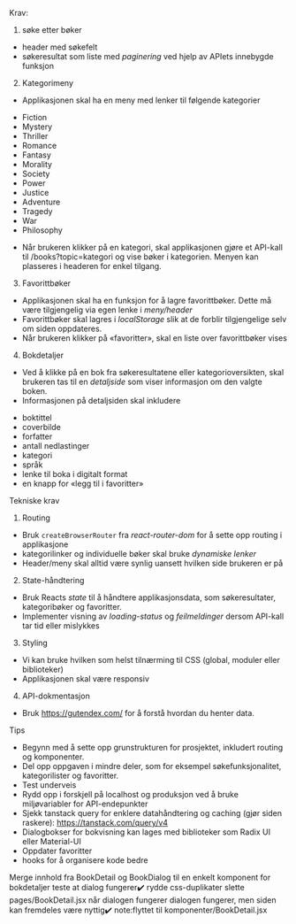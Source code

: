 Krav:
1. søke etter bøker
* header med søkefelt
* søkeresultat som liste med *paginering* ved hjelp av APIets innebygde funksjon

2. Kategorimeny
* Applikasjonen skal ha en meny med lenker til følgende kategorier
- Fiction
- Mystery
- Thriller
- Romance
- Fantasy
- Morality
- Society
- Power
- Justice
- Adventure
- Tragedy
- War
- Philosophy

* Når brukeren klikker på en kategori, skal applikasjonen gjøre et API-kall til /books?topic=kategori og vise bøker i kategorien. Menyen kan plasseres i headeren for enkel tilgang.

3. Favorittbøker
* Applikasjonen skal ha en funksjon for å lagre favorittbøker. Dette må være tilgjengelig via egen lenke i *meny/header*
* Favorittbøker skal lagres i *localStorage* slik at de forblir tilgjengelige selv om siden oppdateres.
* Når brukeren klikker på «favoritter», skal en liste over favorittbøker vises

4. Bokdetaljer
* Ved å klikke på en bok fra søkeresultatene eller kategorioversikten, skal brukeren tas til en *detaljside* som viser informasjon om den valgte boken.
* Informasjonen på detaljsiden skal inkludere
- boktittel
- coverbilde
- forfatter
- antall nedlastinger
- kategori
- språk
- lenke til boka i digitalt format
- en knapp for «legg til i favoritter»

Tekniske krav
1. Routing
* Bruk `createBrowserRouter` fra *react-router-dom* for å sette opp routing i applikasjone
* kategorilinker og individuelle bøker skal bruke *dynamiske lenker*
* Header/meny skal alltid være synlig uansett hvilken side brukeren er på
2. State-håndtering
* Bruk Reacts *state* til å håndtere applikasjonsdata, som søkeresultater, kategoribøker og favoritter.
* Implementer visning av *loading-status* og *feilmeldinger* dersom API-kall tar tid eller mislykkes

3. Styling
* Vi kan bruke hvilken som helst tilnærming til CSS (global, moduler eller biblioteker)
* Applikasjonen skal være responsiv

4. API-dokmentasjon
* Bruk https://gutendex.com/ for å forstå hvordan du henter data.

Tips
* Begynn med å sette opp grunstrukturen for prosjektet, inkludert routing og komponenter.
* Del opp oppgaven i mindre deler, som for eksempel søkefunksjonalitet, kategorilister og favoritter.
* Test underveis
* Rydd opp i forskjell på localhost og produksjon ved å bruke miljøvariabler for API-endepunkter
* Sjekk tanstack query for enklere datahåndtering og caching (gjør siden raskere): https://tanstack.com/query/v4
* Dialogbokser for bokvisning kan lages med biblioteker som Radix UI eller Material-UI
* Oppdater favoritter
* hooks for å organisere kode bedre

Merge innhold fra BookDetail og BookDialog til en enkelt komponent for bokdetaljer
teste at dialog fungerer✔️
rydde css-duplikater
slette pages/BookDetail.jsx når dialogen fungerer 
dialogen fungerer, men siden kan fremdeles være nyttig✔️
    note:flyttet til komponenter/BookDetail.jsx